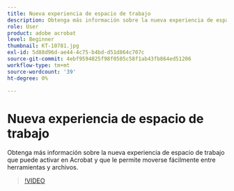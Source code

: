 ```yaml
---
title: Nueva experiencia de espacio de trabajo
description: Obtenga más información sobre la nueva experiencia de espacio de trabajo que puede activar en Acrobat
role: User
product: adobe acrobat
level: Beginner
thumbnail: KT-10781.jpg
exl-id: 5d88d96d-ae44-4c75-b4bd-d51d864c707c
source-git-commit: 4ebf9594025f98f0505c58f1ab43fb864ed51206
workflow-type: tm+mt
source-wordcount: '39'
ht-degree: 0%

---
```


# Nueva experiencia de espacio de trabajo

Obtenga más información sobre la nueva experiencia de espacio de trabajo que puede activar en Acrobat y que le permite moverse fácilmente entre herramientas y archivos.

>[!VIDEO](https://video.tv.adobe.com/v/345949?quality=12&learn=on&hidetitle=true)

